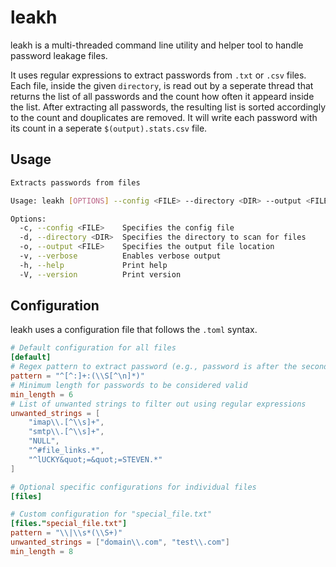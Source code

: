 # leakh

leakh is a multi-threaded command line utility and helper tool to handle password leakage files.

It uses regular expressions to extract passwords from `.txt` or `.csv` files. Each file, inside the given `directory`, is read out by a seperate thread that returns the list of all passwords and the count how often it appeard inside the list. After extracting all passwords, the resulting list is sorted accordingly to the count and douplicates are removed. It will write each password with its count in a seperate `$(output).stats.csv` file.

## Usage

```bash
Extracts passwords from files

Usage: leakh [OPTIONS] --config <FILE> --directory <DIR> --output <FILE>

Options:
  -c, --config <FILE>    Specifies the config file
  -d, --directory <DIR>  Specifies the directory to scan for files
  -o, --output <FILE>    Specifies the output file location
  -v, --verbose          Enables verbose output
  -h, --help             Print help
  -V, --version          Print version
```

## Configuration

leakh uses a configuration file that follows the `.toml` syntax.

```toml
# Default configuration for all files
[default]
# Regex pattern to extract password (e.g., password is after the second ":")
pattern = "^[^:]+:(\\S[^\n]*)"
# Minimum length for passwords to be considered valid
min_length = 6
# List of unwanted strings to filter out using regular expressions
unwanted_strings = [
    "imap\\.[^\\s]+",
    "smtp\\.[^\\s]+",
    "NULL",
    "^#file_links.*",
    "^lUCKY&quot;=&quot;=STEVEN.*"
]

# Optional specific configurations for individual files
[files]

# Custom configuration for "special_file.txt"
[files."special_file.txt"]
pattern = "\\|\\s*(\\S+)"
unwanted_strings = ["domain\\.com", "test\\.com"]
min_length = 8

```
